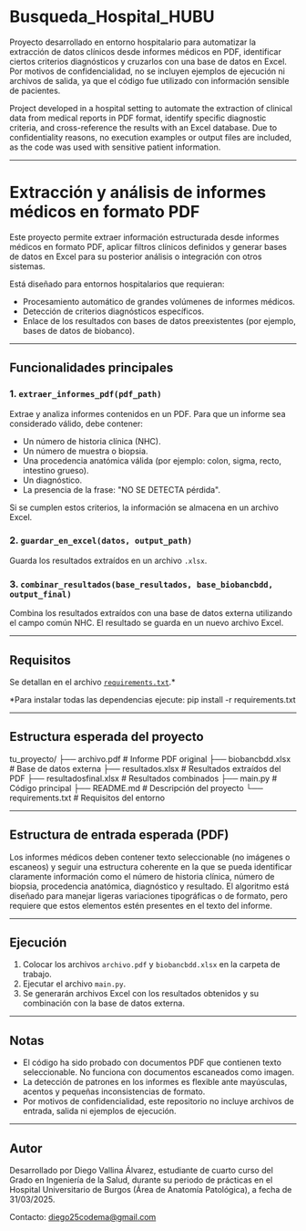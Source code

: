 # Busqueda_Hospital_HUBU

Proyecto desarrollado en entorno hospitalario para automatizar la extracción de datos clínicos desde informes médicos en PDF, identificar ciertos criterios diagnósticos y cruzarlos con una base de datos en Excel. Por motivos de confidencialidad, no se incluyen ejemplos de ejecución ni archivos de salida, ya que el código fue utilizado con información sensible de pacientes.

Project developed in a hospital setting to automate the extraction of clinical data from medical reports in PDF format, identify specific diagnostic criteria, and cross-reference the results with an Excel database. Due to confidentiality reasons, no execution examples or output files are included, as the code was used with sensitive patient information.

---

# Extracción y análisis de informes médicos en formato PDF

Este proyecto permite extraer información estructurada desde informes médicos en formato PDF, aplicar filtros clínicos definidos y generar bases de datos en Excel para su posterior análisis o integración con otros sistemas.

Está diseñado para entornos hospitalarios que requieran:

- Procesamiento automático de grandes volúmenes de informes médicos.
- Detección de criterios diagnósticos específicos.
- Enlace de los resultados con bases de datos preexistentes (por ejemplo, bases de datos de biobanco).

---

## Funcionalidades principales

### 1. `extraer_informes_pdf(pdf_path)`
Extrae y analiza informes contenidos en un PDF. Para que un informe sea considerado válido, debe contener:

- Un número de historia clínica (NHC).
- Un número de muestra o biopsia.
- Una procedencia anatómica válida (por ejemplo: colon, sigma, recto, intestino grueso).
- Un diagnóstico.
- La presencia de la frase: "NO SE DETECTA pérdida".

Si se cumplen estos criterios, la información se almacena en un archivo Excel.

### 2. `guardar_en_excel(datos, output_path)`
Guarda los resultados extraídos en un archivo `.xlsx`.

### 3. `combinar_resultados(base_resultados, base_biobancbdd, output_final)`
Combina los resultados extraídos con una base de datos externa utilizando el campo común NHC. El resultado se guarda en un nuevo archivo Excel.

---

## Requisitos

Se detallan en el archivo [`requirements.txt`](./requirements.txt).*

*Para instalar todas las dependencias ejecute:
pip install -r requirements.txt


---

## Estructura esperada del proyecto
tu_proyecto/
  ├── archivo.pdf              # Informe PDF original
  ├── biobancbdd.xlsx          # Base de datos externa
  ├── resultados.xlsx          # Resultados extraídos del PDF
  ├── resultadosfinal.xlsx     # Resultados combinados
  ├── main.py                  # Código principal
  ├── README.md                # Descripción del proyecto
  └── requirements.txt         # Requisitos del entorno

---

## Estructura de entrada esperada (PDF)

Los informes médicos deben contener texto seleccionable (no imágenes o escaneos) y seguir una estructura coherente en la que se pueda identificar claramente información como el número de historia clínica, número de biopsia, procedencia anatómica, diagnóstico y resultado. El algoritmo está diseñado para manejar ligeras variaciones tipográficas o de formato, pero requiere que estos elementos estén presentes en el texto del informe.

---

## Ejecución

1. Colocar los archivos `archivo.pdf` y `biobancbdd.xlsx` en la carpeta de trabajo.
2. Ejecutar el archivo `main.py`.
3. Se generarán archivos Excel con los resultados obtenidos y su combinación con la base de datos externa.

---

## Notas

- El código ha sido probado con documentos PDF que contienen texto seleccionable. No funciona con documentos escaneados como imagen.
- La detección de patrones en los informes es flexible ante mayúsculas, acentos y pequeñas inconsistencias de formato.
- Por motivos de confidencialidad, este repositorio no incluye archivos de entrada, salida ni ejemplos de ejecución.

---

## Autor

Desarrollado por Diego Vallina Álvarez, estudiante de cuarto curso del Grado en Ingeniería de la Salud, durante su periodo de prácticas en el Hospital Universitario de Burgos (Área de Anatomía Patológica), a fecha de 31/03/2025.

Contacto: diego25codema@gmail.com

